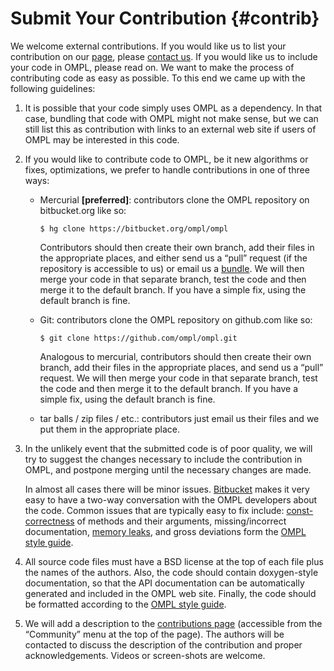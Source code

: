 # Submit Your Contribution {#contrib}

We welcome external contributions. If you would like us to list your contribution on our [page](thirdparty.html), please [contact us](contact.html). If you would like us to include your code in OMPL, please read on. We want to make the process of contributing code as easy as possible. To this end we came up with the following guidelines:

1. It is possible that your code simply uses OMPL as a dependency. In that case, bundling that code with OMPL might not make sense, but we can still list this as contribution with links to an external web site if users of OMPL may be interested in this code.

2. If you would like to contribute code to OMPL, be it new algorithms or fixes, optimizations, we prefer to handle contributions in one of three ways:

    - Mercurial <b>[preferred]</b>: contributors clone the OMPL repository on bitbucket.org like so:

          $ hg clone https://bitbucket.org/ompl/ompl

      Contributors should then create their own branch, add their files in the appropriate places, and either send us a “pull” request (if the repository is accessible to us) or email us a [bundle](http://www.selenic.com/mercurial/hg.1.html#bundle). We will then merge your code in that separate branch, test the code and then merge it to the default branch. If you have a simple fix, using the default branch is fine.
    - Git: contributors clone the OMPL repository on github.com like so:

          $ git clone https://github.com/ompl/ompl.git

      Analogous to mercurial, contributors should then create their own branch, add their files in the appropriate places, and send us a “pull” request. We will then merge your code in that separate branch, test the code and then merge it to the default branch. If you have a simple fix, using the default branch is fine.
    - tar balls / zip files / etc.: contributors just email us their files and we put them in the appropriate place.

3. In the unlikely event that the submitted code is of poor quality, we will try to suggest the changes necessary to include the contribution in OMPL, and postpone merging until the necessary changes are made.

   In almost all cases there will be minor issues. [Bitbucket](https://bitbucket.org/ompl/ompl) makes it very easy to have a two-way conversation with the OMPL developers about the code. Common issues that are typically easy to fix include: [const-correctness](http://en.wikipedia.org/wiki/Const-correctness) of methods and their arguments, missing/incorrect documentation, [memory leaks](http://en.wikipedia.org/wiki/Memory_leak), and gross deviations form the [OMPL style guide](styleGuide.html).

4. All source code files must have a BSD license at the top of each file plus the names of the authors. Also, the code should contain doxygen-style documentation, so that the API documentation can be automatically generated and included in the OMPL web site. Finally, the code should be formatted according to the [OMPL style guide](styleGuide.html).

5. We will add a description to the [contributions page](thirdparty.html) (accessible from the “Community” menu at the top of the page). The authors will be contacted to discuss the description of the contribution and proper acknowledgements. Videos or screen-shots are welcome.
